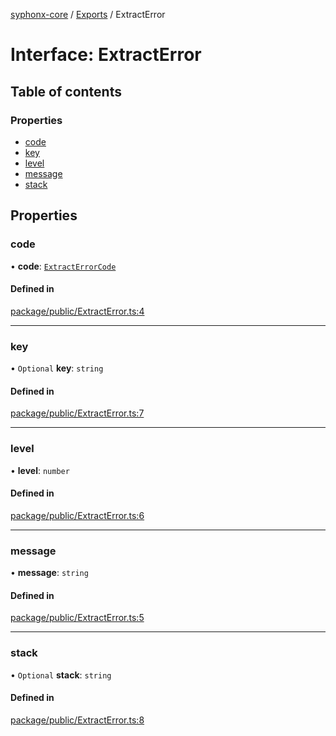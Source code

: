 [syphonx-core](../README.md) / [Exports](../modules.md) / ExtractError

# Interface: ExtractError

## Table of contents

### Properties

- [code](ExtractError.md#code)
- [key](ExtractError.md#key)
- [level](ExtractError.md#level)
- [message](ExtractError.md#message)
- [stack](ExtractError.md#stack)

## Properties

### code

• **code**: [`ExtractErrorCode`](../modules.md#extracterrorcode)

#### Defined in

[package/public/ExtractError.ts:4](https://github.com/dtempx/syphonx-core/blob/1111902/package/public/ExtractError.ts#L4)

___

### key

• `Optional` **key**: `string`

#### Defined in

[package/public/ExtractError.ts:7](https://github.com/dtempx/syphonx-core/blob/1111902/package/public/ExtractError.ts#L7)

___

### level

• **level**: `number`

#### Defined in

[package/public/ExtractError.ts:6](https://github.com/dtempx/syphonx-core/blob/1111902/package/public/ExtractError.ts#L6)

___

### message

• **message**: `string`

#### Defined in

[package/public/ExtractError.ts:5](https://github.com/dtempx/syphonx-core/blob/1111902/package/public/ExtractError.ts#L5)

___

### stack

• `Optional` **stack**: `string`

#### Defined in

[package/public/ExtractError.ts:8](https://github.com/dtempx/syphonx-core/blob/1111902/package/public/ExtractError.ts#L8)
